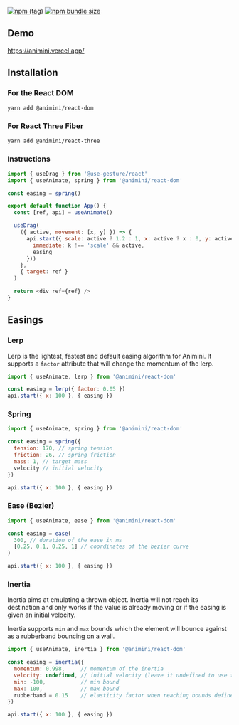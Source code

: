 [![npm (tag)](https://img.shields.io/npm/v/@animini/dom?style=flat&colorA=000000&colorB=000000)](https://www.npmjs.com/package/@animini/dom) [![npm bundle size](https://img.shields.io/bundlephobia/minzip/@animini/dom?style=flat&colorA=000000&colorB=000000&label=gzipped)](https://bundlephobia.com/result?p=@animini/dom)

## Demo

https://animini.vercel.app/

## Installation

### For the React DOM

```bash
yarn add @animini/react-dom
```

### For React Three Fiber

```bash
yarn add @animini/react-three
```

### Instructions

```js
import { useDrag } from '@use-gesture/react'
import { useAnimate, spring } from '@animini/react-dom'

const easing = spring()

export default function App() {
  const [ref, api] = useAnimate()

  useDrag(
    ({ active, movement: [x, y] }) => {
      api.start({ scale: active ? 1.2 : 1, x: active ? x : 0, y: active ? y : 0 }, (k) => ({
        immediate: k !== 'scale' && active,
        easing
      }))
    },
    { target: ref }
  )

  return <div ref={ref} />
}
```

## Easings

### Lerp

Lerp is the lightest, fastest and default easing algorithm for Animini. It supports a `factor` attribute that will change the momentum of the lerp.

```js
import { useAnimate, lerp } from '@animini/react-dom'

const easing = lerp({ factor: 0.05 })
api.start({ x: 100 }, { easing })
```

### Spring

```js
import { useAnimate, spring } from '@animini/react-dom'

const easing = spring({
  tension: 170, // spring tension
  friction: 26, // spring friction
  mass: 1, // target mass
  velocity // initial velocity
})

api.start({ x: 100 }, { easing })
```

### Ease (Bezier)

```js
import { useAnimate, ease } from '@animini/react-dom'

const easing = ease(
  300, // duration of the ease in ms
  [0.25, 0.1, 0.25, 1] // coordinates of the bezier curve
)

api.start({ x: 100 }, { easing })
```

### Inertia

Inertia aims at emulating a thrown object. Inertia will not reach its destination and only works if the value is already moving or if the easing is given an initial velocity.

Inertia supports `min` and `max` bounds which the element will bounce against as a rubberband bouncing on a wall.

```js
import { useAnimate, inertia } from '@animini/react-dom'

const easing = inertia({
  momentum: 0.998,     // momentum of the inertia
  velocity: undefined, // initial velocity (leave it undefined to use the current velocity of the value)
  min: -100,           // min bound
  max: 100,            // max bound
  rubberband = 0.15    // elasticity factor when reaching bounds defined by min / max
})

api.start({ x: 100 }, { easing })
```
